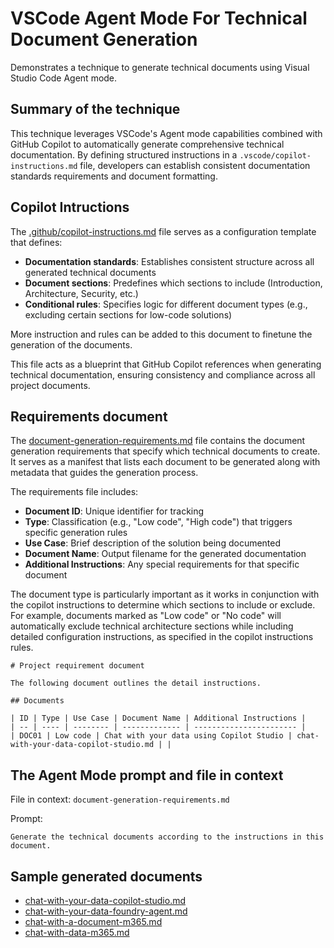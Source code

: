 # VSCode Agent Mode For Technical Document Generation

Demonstrates a technique to generate technical documents using Visual Studio Code Agent mode.

## Summary of the technique

This technique leverages VSCode's Agent mode capabilities combined with GitHub Copilot to automatically generate comprehensive technical documentation. By defining structured instructions in a `.vscode/copilot-instructions.md` file, developers can establish consistent documentation standards requirements and document formatting. 


## Copilot Intructions

The [.github/copilot-instructions.md](.github/copilot-instructions.md) file serves as a configuration template that defines:

- **Documentation standards**: Establishes consistent structure across all generated technical documents
- **Document sections**: Predefines which sections to include (Introduction, Architecture, Security, etc.)
- **Conditional rules**: Specifies logic for different document types (e.g., excluding certain sections for low-code solutions)

More instruction and rules can be added to this document to finetune the generation of the documents.

This file acts as a blueprint that GitHub Copilot references when generating technical documentation, ensuring consistency and compliance across all project documents. 


## Requirements document

The [document-generation-requirements.md](./document-generation-requirements.md) file contains the document generation requirements that specify which technical documents to create. It serves as a manifest that lists each document to be generated along with metadata that guides the generation process. 

The requirements file includes:
- **Document ID**: Unique identifier for tracking
- **Type**: Classification (e.g., "Low code", "High code") that triggers specific generation rules
- **Use Case**: Brief description of the solution being documented
- **Document Name**: Output filename for the generated documentation
- **Additional Instructions**: Any special requirements for that specific document

The document type is particularly important as it works in conjunction with the copilot instructions to determine which sections to include or exclude. For example, documents marked as "Low code" or "No code" will automatically exclude technical architecture sections while including detailed configuration instructions, as specified in the copilot instructions rules.

```
# Project requirement document

The following document outlines the detail instructions.

## Documents

| ID | Type | Use Case | Document Name | Additional Instructions |
| -- | ---- | -------- | ------------- | ----------------------- |
| DOC01 | Low code | Chat with your data using Copilot Studio | chat-with-your-data-copilot-studio.md | |

```

## The Agent Mode prompt and file in context


File in context: `document-generation-requirements.md`

Prompt:
```
Generate the technical documents according to the instructions in this document.
```

## Sample generated documents

- [chat-with-your-data-copilot-studio.md](./docs/chat-with-your-data-copilot-studio.md)
- [chat-with-your-data-foundry-agent.md](./docs/chat-with-your-data-foundry-agent.md)
- [chat-with-a-document-m365.md](./docs/chat-with-a-document-m365.md)
- [chat-with-data-m365.md](./docs/chat-with-data-m365.md)
